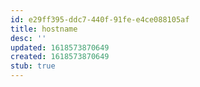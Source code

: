 ```yaml
---
id: e29ff395-ddc7-440f-91fe-e4ce088105af
title: hostname
desc: ''
updated: 1618573870649
created: 1618573870649
stub: true
---
```


